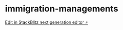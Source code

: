 # immigration-managements

[Edit in StackBlitz next generation editor ⚡️](https://stackblitz.com/~/github.com/Grasshooper/immigration-managements)
